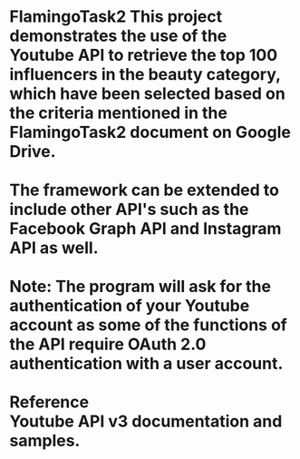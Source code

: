 # FlamingoTask2 This project demonstrates the use of the Youtube API to retrieve the top 100 influencers in the beauty category, which have been selected based on the criteria mentioned in the FlamingoTask2 document on Google Drive. <br> <br> The framework can be extended to include other API's such as the Facebook Graph API and Instagram API as well. <br> <br> Note: The program will ask for the authentication of your Youtube account as some of the functions of the API require OAuth 2.0 authentication with a user account. <br> <br> <b>Reference</b> <br> Youtube API v3 documentation and samples.

